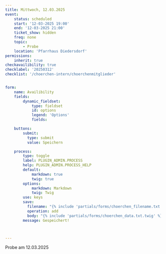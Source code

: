 ```yaml
---
title: Mittwoch, 12.03.2025
event:
    status: scheduled
    start: '12-03-2025 19:00'
    end: '12-03-2025 21:00'
    ticket_show: hidden
    freq: none
    topic:
        - Probe
    location: 'Pfarrhaus Diedersdorf'
permissions:
    inherit: true
checkavailibility: true
checklabel: '20250312'
checklist: '/choerchen-intern/choerchenmitglieder'


form:
    name: Availibility
    fields:
        dynamic_fieldset:
            type: fieldset
            id: options
            legend: 'Options'
            fields:

    buttons:
        submit:
          type: submit
          value: Speichern

    process:
        type: toggle
        label: PLUGIN_ADMIN.PROCESS
        help: PLUGIN_ADMIN.PROCESS_HELP
        default:
            markdown: true
            twig: true
        options:
            markdown: Markdown
            twig: Twig
        use: keys
        save:
          filename: "{% include 'partials/forms/choerchen_filename.txt.twig' %}"
          operation: add
          body: "{% include 'partials/forms/choerchen_data.txt.twig' %}"
        message: Gespeichert!



---
```


Probe am 12.03.2025

